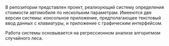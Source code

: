 В репозитории представлен проект, реализующий систему определения стоимости автомобиля по нескольким параметрам. Имееются две версии системы: консольное приложение, предполагающее текстовый ввод данных с клавиатуры, и приложение с графическим интерфейсом.

Работа системы основывается на регрессионном анализе алгоритмом случайного леса.
